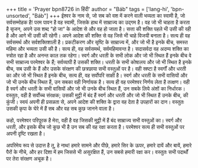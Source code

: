 +++
title = 'Prayer bpn8726 in हिंदी'
author = "Báb"
tags = ['lang-hi', 'bpn-unsorted', "Báb"]
+++
ईश्वर के नाम से, जो सब को वश में करने वाली भव्यता का स्वामी है, जो सर्वसम्मोहक है! परम पावन है वह स्वामी, जिसके हाथ में साम्राज्य का उद्गम है। वह जो भी चाहता है करता है सृजन, अपने उस शब्द ”हो जा“ के आदेश से और वह हो जाता है। सत्ता की शक्ति पहले भी उसी की रही है और आगे भी उसी की रहेगी। अपने आदेश की शक्ति से वह जिसे भी चाहे विजयी बनाता है। सत्य ही वह सर्वसमर्थ और सर्वशक्तिशाली है। प्रकटीकरण और सृष्टि के साम्राज्य में, और जो भी है इनके बीच, समस्त महिमा और भव्यता उसी की है। सत्य ही, वह सर्वसमर्थ, सर्वमहिमावन्त है। सदासर्वदा वह अदम्य शक्ति का स्त्रोत रहा है और अनन्त काल तक रहेगा। स्वर्ग और धरती के सभी लोक और जो भी स्थित हैं इनके बीच वे सभी साम्राज्य परमेश्वर के हैं; सर्वव्यापी है उसकी शक्ति। धरती के सभी कोषालय और जो भी स्थित है इनके बीच, सब उसी के हैं और उसके संरक्षण की छत्रछाया सभी वस्तुओं पर है। वही स्रष्टा है स्वर्गों और धरती का और जो भी स्थित हैं इनके बीच, सत्य ही, वह सर्वोपरि साक्षी है। स्वर्ग और धरती के सभी वासियों और जो भी उनके बीच स्थित हैं, उन सबका वही निर्णायक है। सत्य ही वह परमेश्वर निर्णय लेता है तत्क्षण। वही है स्वर्ग और धरती के सभी वासियों और जो भी उनके बीच स्थित हैं, उन सबके लिये अंशों का निर्धारक। वस्तुतः, वही है सर्वोच्च संरक्षक; उसकी मुट्ठी में बंद हैं स्वर्ग और धरती और जो भी स्थित हैं उनके बीच, की कुंजी। स्वयं अपनी ही प्रसन्नता से, अपने आदेश की शक्ति के द्वारा वह देता है उपहारों का दान। वस्तुतः उसकी कृपा के घेरे में हैं सब और वह सब कुछ जानने वाला है।

कहो, परमेश्वर परिपूरक है मेरा, वही है वह जिसकी मुट्ठी में हैं बंद साम्राज्य सभी वस्तुओं का। स्वर्ग और धरती, और इसके बीच जो कुछ भी है उन सब की वह रक्षा करता है। परमेश्वर सत्य ही सभी वस्तुओं पर अपनी दृष्टि रखता है।

अपरिमेय रूप से उदात्त है तू, हे नाथ! हमारे सामने और पीछे, हमारे सिर के ऊपर, हमारे दायें और बायें, हमारे पैरों के नीचे, और हर दिशा में हम जिससे भी असुरक्षित हैं, उन सबसे हमारी रक्षा कर। वस्तुतः सभी पदार्थों पर तेरा संरक्षण अचूक है।
